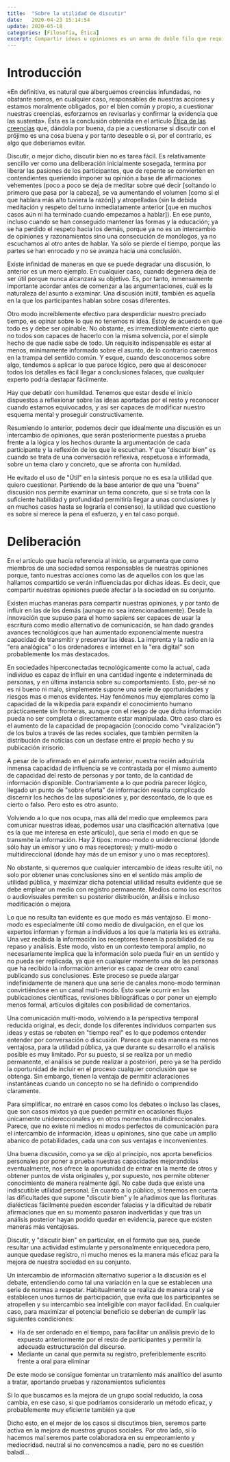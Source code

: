 ```yaml
---
title:  "Sobre la utilidad de discutir"
date:   2020-04-23 15:14:54
update: 2020-05-18
categories: [Filosofía, Ética]
excerpt: Compartir ideas u opiniones es un arma de doble filo que requiere de cierta responsabilidad, ya que tiene la capacidad de transformar el modo de pensar de otras personas. Esto es cierto, especialmente en sociedades hiperconectadas donde su impacto puede ser exponencial.
---
```


# Introducción
«En definitiva, es natural que alberguemos creencias infundadas, no obstante somos, en cualquier caso, responsables de nuestras acciones y estamos moralmente obligados, por el bien común y propio, a cuestionar nuestras creencias, esforzarnos en revisarlas y confirmar la evidencia que las sustenta». Ésta es la conclusión obtenida en el artículo [Ética de las creencias](https://tovarlogic.github.io/2019/12/20/Etica-de-las-creencias/) que, dándola por buena, da pie a cuestionarse si discutir con el prójimo es una cosa buena y por tanto deseable o si, por el contrario, es algo que deberíamos evitar.

Discutir, o mejor dicho, discutir bien no es tarea fácil. Es relativamente sencillo ver como una deliberación inicialmente sosegada, termina por liberar las pasiones de los participantes, que de repente se convierten en contendientes queriendo imponer su opinión a base de afirmaciones vehementes (poco a poco se deja de meditar sobre qué decir [soltando lo primero que pasa por la cabeza], se va aumentando el volumen [como si el que hablara más alto tuviera la razón]) y atropelladas (sin la debida meditación y respeto del turno inmediatamente anterior [que en muchos casos aún ni ha terminado cuando empezamos a hablar]). En ese punto, incluso cuando se han conseguido mantener las formas y la educación; ya se ha perdido el respeto hacia los demás, porque ya no es un intercambio de opiniones y razonamientos sino una consecución de monólogos, ya no escuchamos al otro antes de hablar. Ya sólo se pierde el tiempo, porque las partes se han enrocado y no se avanza hacia una conclusión.

Existe infinidad de maneras en que se puede degradar una discusión, lo anterior es un mero ejemplo. En cualquier caso, cuando degenera deja de ser útil porque nunca alcanzará su objetivo. Es, por tanto, inmensamente importante acordar antes de comenzar a las argumentaciones, cuál es la naturaleza del asunto a examinar. Una discusión inútil, también es aquella en la que los participantes hablan sobre cosas diferentes. 

Otro modo increíblemente efectivo para desperdiciar nuestro preciado tiempo, es opinar sobre lo que no tenemos ni idea. Estoy de acuerdo en que todo es y debe ser opinable. No obstante, es irremediablemente cierto que no todos son capaces de hacerlo con la misma solvencia, por el simple hecho de que nadie sabe de todo. Un requisito indispensable es estar al menos, mínimamente informado sobre el asunto, de lo contrario caeremos en la trampa del sentido común. Y esque, cuando desconocemos sobre algo, tendemos a aplicar lo que parece lógico, pero que al desconocer todos los detalles es fácil llegar a conclusiones falaces, que cualquier experto podría destapar fácilmente.

Hay que debatir con humildad. Tenemos que estar desde el inicio dispuestos a reflexionar sobre las ideas aportadas por el resto y reconocer cuando estamos equivocados, y así ser capaces de modificar nuestro esquema mental y proseguir constructivamente.

Resumiendo lo anterior, podemos decir que idealmente una discusión es un intercambio de opiniones, que serán posteriormente puestas a prueba frente a la lógica y los hechos durante la argumentación de cada participante y la reflexión de los que le escuchan. Y que "discutir bien" es cuando se trata de una conversación reflexiva, respetuosa e informada, sobre un tema claro y concreto, que se afronta con humildad. 

He evitado el uso de "Útil" en la síntesis porque no es esa la utilidad que quiero cuestionar. Partiendo de la base anterior de que una "buena" discusión nos permite examinar un tema concreto, que si se trata con la suficiente habilidad y profundidad permitiría llegar a unas conclusiones (y en muchos casos hasta se lograría el consenso), la utilidad que cuestiono es sobre si merece la pena el esfuerzo, y en tal caso porqué.

# Deliberación 

En el artículo que hacía referencia al inicio, se argumenta que como miembros de una sociedad somos responsables de nuestras opiniones porque, tanto nuestras acciones como las de aquellos con los que las hallamos compartido se verán influenciadas por dichas ideas. Es decir, que compartir nuestras opiniones puede afectar a la sociedad en su conjunto. 

Existen muchas maneras para compartir nuestras opiniones, y por tanto de influir en las de los demás (aunque no sea intencionadamente). Desde la innovación que supuso para el homo sapiens ser capaces de usar la escritura como medio alternativo de comunicación, se han dado grandes avances tecnológicos que han aumentado exponencialmente nuestra capacidad de transmitir y preservar las ideas. La imprenta y la radio en la "era analógica" o los ordenadores e internet en la "era digital" son probablemente los más destacados.

En sociedades hiperconectadas tecnológicamente como la actual, cada individuo es capaz de influir en una cantidad ingente e indeterminada de personas, y en última instancia sobre su comportamiento. Esto, per-sé no es ni bueno ni malo, simplemente supone una serie de oportunidades y riesgos mas o menos evidentes. Hay fenómenos muy ejemplares como la capacidad de la wikipedia para expandir el conocimiento humano prácticamente sin fronteras, aunque con el riesgo de que dicha información pueda no ser completa o directamente estar manipulada. Otro caso claro es el aumento de la capacidad de propagación (conocido como "viralización") de los bulos a través de las redes sociales, que también permiten la distribución de noticias con un desfase entre el propio hecho y su publicación irrisorio.

A pesar de lo afirmado en el párrafo anterior, nuestra recién adquirida inmensa capacidad de influencia se ve contrastada por el mismo aumento de capacidad del resto de personas y por tanto, de la cantidad de información disponible. Contrariamente a lo que podría parecer lógico, llegado un punto de "sobre oferta" de información resulta complicado discernir los hechos de las suposiciones y, por descontado, de lo que es cierto o falso. Pero esto es otro asunto.

Volviendo a lo que nos ocupa, mas allá del medio que empleemos para comunicar nuestras ideas, podemos usar una clasificación alternativa (que es la que me interesa en este artículo), que sería el modo en que se transmite la información. Hay 2 tipos: mono-modo o unidereccional (donde sólo hay un emisor y uno o mas receptores); y multi-modo o multidireccional (donde hay más de un emisor y uno o mas receptores). 

No obstante, si queremos que cualquier intercambio de ideas resulte útil, no solo por obtener unas conclusiones sino en el sentido más amplio de utilidad pública, y maximizar dicha potencial utilidad resulta evidente que se debe emplear un medio con registro permanente. Medios como los escritos o audiovisuales permiten su posterior distribución, análisis e incluso modificación o mejora.

Lo que no resulta tan evidente es que modo es más ventajoso. El mono-modo es especialmente útil como medio de divulgación, en el que los expertos informan y forman a individuos a los que la materia les es extraña. Una vez recibida la información los receptores tienen la posibilidad de su repaso y análisis. Este modo, visto en un contexto temporal amplio, no necesariamente implica que la información solo pueda fluir en un sentido y no pueda ser replicada, ya que en cualquier momento una de las personas que ha recibido la información anterior es capaz de crear otro canal publicando sus conclusiones. Este proceso se puede alargar indefinidamente de manera que una serie de canales mono-modo terminan convirtiéndose en un canal multi-modo. Esto suele ocurrir en las publicaciones científicas, revisiones bibliográficas o por poner un ejemplo menos formal, artículos digitales con posibilidad de comentarios.

Una comunicación multi-modo, volviendo a la perspectiva temporal reducida original, es decir, donde los diferentes individuos comparten sus ideas y estas se rebaten en "tiempo real" es lo que podemos entender entender por conversación o discusión. Parece que esta manera es menos ventajosa, para la utilidad pública, ya que durante su desarrollo el análisis posible es muy limitado. Por su puesto, si se realiza por un medio permanente, el análisis se puede realizar a posteriori, pero ya se ha perdido la oportunidad de incluir en el proceso cualquier conclusión que se obtenga. Sin embargo, tienen la ventaja de  permitir aclaraciones instantáneas cuando un concepto no se ha definido o comprendido claramente. 

Para simplificar, no entraré en casos como los debates o incluso las clases, que son casos mixtos ya que pueden permitir en ocasiones flujos únicamente unidereccionales y en otros momentos multidireccionales. Parece, que no existe ni medios ni modos perfectos de comunicación para el intercambio de información, ideas u opiniones, sino que cabe un amplio abanico de potabilidades, cada una con sus ventajas e inconvenientes.

Una buena discusión, como ya se dijo al principio, nos aporta beneficios personales por poner a prueba nuestras capacidades mejorandolas eventualmente, nos ofrece la oportunidad de entrar en la mente de otros y obtener puntos de vista originales y, por supuesto, nos permite obtener conocimiento de manera realmente ágil. No cabe duda que existe una indiscutible utilidad personal. En cuanto a lo público, si tenemos en cuenta las dificultades que supone "discutir bien" y le añadimos que las florituras dialécticas fácilmente pueden esconder falacias y la dificultad de rebatir afirmaciones que en su momento pasaron inadvertidas y que tras un análisis posterior hayan podido quedar en evidencia, parece que existen maneras más ventajosas.

Discutir, y "discutir bien" en particular, en el formato que sea, puede resultar una actividad estimulante y personalmente enriquecedora pero, aunque quedase registro, ni mucho menos es la manera más eficaz para la mejora de nuestra sociedad en su conjunto. 

Un intercambio de información alternativo superior a la discusión es el debate, entendiendo como tal una variación en la que se establecen una serie de normas a respetar. Habitualmente se realiza de manera oral y se establecen unos turnos de participación, que evita que los participantes se atropellen y su intercambio sea inteligible con mayor facilidad. En cualquier caso, para maximizar el potencial beneficio se deberían de cumplir las siguientes condiciones:
- Ha de ser ordenado en el tiempo, para facilitar un análisis previo de lo expuesto anteriormente por el resto de participantes y permitir la adecuada estructuración del discurso.
- Mediante un canal que permita su registro, preferiblemente escrito frente a oral para eliminar 

De este modo se consigue fomentar un tratamiento más analítico del asunto a tratar, aportando pruebas y razonamientos suficientes 

Si lo que buscamos es la mejora de un grupo social reducido, la cosa cambia, en ese caso, si que podríamos considerarlo un método eficaz, y probablemente muy eficiente también ya que 

Dicho esto, en el mejor de los casos si discutimos bien, seremos parte activa en la mejora de nuestros grupos sociales. Por otro lado, si lo hacemos mal seremos parte colaboradora en su empeoramiento y mediocridad. neutral si no convencemos a nadie, pero no es cuestión baladí...
